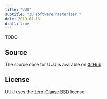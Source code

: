 ```yaml
---
title: "UUU"
subtitle: "3D software rasterizer."
date: 2019-01-16
draft: true
---
```


TODO

## Source

The source code for UUU is available on [GitHub](https://github.com/kkestell/uuu).

## License

UUU uses the [Zero-Clause BSD](https://opensource.org/license/0bsd/) license.